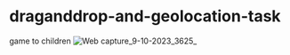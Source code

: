 # draganddrop-and-geolocation-task
game to children
![Web capture_9-10-2023_3625_](https://github.com/KarimanOmar/draganddrop-and-geolocation-task/assets/144020480/2f13bb8f-10f2-4f9d-a500-dc961173e62f)
